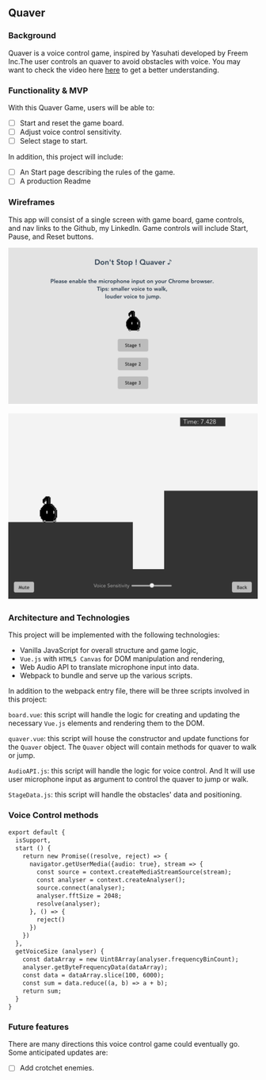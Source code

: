 ## Quaver

### Background

Quaver is a voice control game, inspired by Yasuhati developed by Freem Inc.The user controls an quaver to avoid obstacles with voice. You may want to check the video here [here](https://www.youtube.com/watch?v=Eq5_uVMMN-s) to get a better understanding.

### Functionality & MVP  

With this Quaver Game, users will be able to:

- [ ] Start and reset the game board.
- [ ] Adjust voice control sensitivity.
- [ ] Select stage to start.

In addition, this project will include:

- [ ] An Start page describing the rules of the game.
- [ ] A production Readme

### Wireframes

This app will consist of a single screen with game board, game controls, and nav links to the Github, my LinkedIn. Game controls will include Start, Pause, and Reset buttons.

![wireframes](docs/wireframes/start_page.png)

![wireframes](docs/wireframes/in_play1.png)

### Architecture and Technologies

This project will be implemented with the following technologies:

- Vanilla JavaScript for overall structure and game logic,
- `Vue.js` with `HTML5 Canvas` for DOM manipulation and rendering,
- Web Audio API to translate microphone input into data.
- Webpack to bundle and serve up the various scripts.

In addition to the webpack entry file, there will be three scripts involved in this project:

`board.vue`: this script will handle the logic for creating and updating the necessary `Vue.js` elements and rendering them to the DOM.

`quaver.vue`: this script will house the constructor and update functions for the `Quaver` object.  The `Quaver` object will contain methods for quaver to walk or jump.

`AudioAPI.js`: this script will handle the logic for voice control.  And It will use user microphone input as argument to control the quaver to jump or walk.

`StageData.js`: this script will handle the obstacles' data and positioning.

### Voice Control methods


```
export default {
  isSupport,
  start () {
    return new Promise((resolve, reject) => {
      navigator.getUserMedia({audio: true}, stream => {
        const source = context.createMediaStreamSource(stream);
        const analyser = context.createAnalyser();
        source.connect(analyser);
        analyser.fftSize = 2048;
        resolve(analyser);
      }, () => {
        reject()
      })
    })
  },
  getVoiceSize (analyser) {
    const dataArray = new Uint8Array(analyser.frequencyBinCount);
    analyser.getByteFrequencyData(dataArray);
    const data = dataArray.slice(100, 6000);
    const sum = data.reduce((a, b) => a + b);
    return sum;
  }
}
```


### Future features

There are many directions this voice control game could eventually go.  Some anticipated updates are:

- [ ] Add crotchet enemies.
